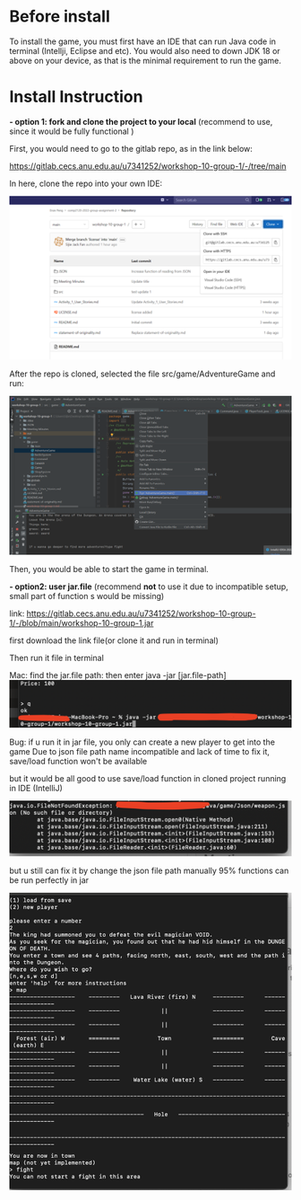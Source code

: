 # Before install

To install the game, you must first have an IDE that can run Java code in terminal (Intellji, Eclipse and etc). You would also need to down JDK 18 or above on your device, as that is the minimal requirement to run the game.

# Install Instruction

**- option 1: fork and clone the project to your local**
(recommend to use, since it would be fully functional )

First, you would need to go to the gitlab repo, as in the link below:

https://gitlab.cecs.anu.edu.au/u7341252/workshop-10-group-1/-/tree/main

In here, clone the repo into your own IDE:

![image](uploads/20d40a565325651a1142e289d1d17dd6/image.png)

After the repo is cloned, selected the file src/game/AdventureGame and run:

![image](uploads/9baef4f8359b44ed8442bb9e27b92e65/image.png)

Then, you would be able to start the game in terminal.

**- option2: user jar.file** 
(recommend **not** to use it due to incompatible setup, small part of function s would be missing)

link: https://gitlab.cecs.anu.edu.au/u7341252/workshop-10-group-1/-/blob/main/workshop-10-group-1.jar

first download the link file(or clone it and run in terminal)

Then run it file in terminal

Mac:
find the jar.file path: 
then enter java -jar [jar.file-path]
![Screen_Shot_2022-10-02_at_23.40.13](uploads/139fdc292865d5364c283f57383abd16/Screen_Shot_2022-10-02_at_23.40.13.png)

Bug:
if u run it in jar file, you only can create a new player to get into the game
Due to json file path name incompatible and lack of time to fix it, save/load function won't be available 

but it would be all good to use save/load function in cloned project running in IDE (IntelliJ)

![Screen_Shot_2022-10-02_at_23.45.03](uploads/461c243b75f0d7da9ec13b528b9a68f4/Screen_Shot_2022-10-02_at_23.45.03.png)

but u still can fix it by change the json file path manually
95% functions can be run perfectly in jar

![image](uploads/913016e51bab8613ba7a053b07f49dd0/image.png)

